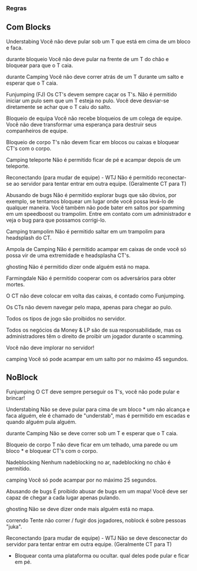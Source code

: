 ### Regras

## Com Blocks

Understabing
Você não deve pular sob um T que está em cima de um bloco e faca.

durante bloqueio
Você não deve pular na frente de um T do chão e bloquear para que o T caia.

durante Camping
Você não deve correr atrás de um T durante um salto e esperar que o T caia.

Funjumping (FJ)
Os CT's devem sempre caçar os T's. Não é permitido iniciar um pulo sem que um T esteja no pulo. Você deve desviar-se diretamente se achar que o T caiu do salto.

Bloqueio de equipa
Você não recebe bloqueios de um colega de equipe. Você não deve transformar uma esperança para destruir seus companheiros de equipe.

Bloqueio de corpo
T's não devem ficar em blocos ou caixas e bloquear CT's com o corpo.

Camping teleporte
Não é permitido ficar de pé e acampar depois de um teleporte.

Reconectando (para mudar de equipe) - WTJ
Não é permitido reconectar-se ao servidor para tentar entrar em outra equipe. (Geralmente CT para T)

Abusando de bugs
Não é permitido explorar bugs que são óbvios, por exemplo, se tentamos bloquear um lugar onde você possa levá-lo de qualquer maneira. Você também não pode bater em saltos por spamming em um speedboost ou trampolim. Entre em contato com um administrador e veja o bug para que possamos corrigi-lo.

Camping trampolim
Não é permitido saltar em um trampolim para headsplash do CT.

Ampola de Camping
Não é permitido acampar em caixas de onde você só possa vir de uma extremidade e headsplasha CT's.

ghosting
Não é permitido dizer onde alguém está no mapa.

Farmingdale
Não é permitido cooperar com os adversários para obter mortes.

O CT não deve colocar em volta das caixas, é contado como Funjumping.

Os CTs não devem navegar pelo mapa, apenas para chegar ao pulo.

Todos os tipos de jogo são proibidos no servidor.

Todos os negócios da Money & LP são de sua responsabilidade, mas os administradores têm o direito de proibir um jogador durante o scamming.

Você não deve implorar no servidor!

camping
Você só pode acampar em um salto por no máximo 45 segundos.

## NoBlock

Funjumping
O CT deve sempre perseguir os T's, você não pode pular e brincar!

Understabing
Não se deve pular para cima de um bloco * um não alcança e faca alguém, ele é chamado de "understab", mas é permitido em escadas e quando alguém pula alguém.

durante Camping
Não se deve correr sob um T e esperar que o T caia.

Bloqueio de corpo
T não deve ficar em um telhado, uma parede ou um bloco * e bloquear CT's com o corpo.

Nadeblocking
Nenhum nadeblocking no ar, nadeblocking no chão é permitido.

camping
Você só pode acampar por no máximo 25 segundos.

Abusando de bugs
É proibido abusar de bugs em um mapa! Você deve ser capaz de chegar a cada lugar apenas pulando.

ghosting
Não se deve dizer onde mais alguém está no mapa.

correndo
Tente não correr / fugir dos jogadores, noblock é sobre pessoas "juka".

Reconectando (para mudar de equipe) - WTJ
Não se deve desconectar do servidor para tentar entrar em outra equipe. (Geralmente CT para T)


* Bloquear conta uma plataforma ou ocultar. qual deles pode pular e ficar em pé.

